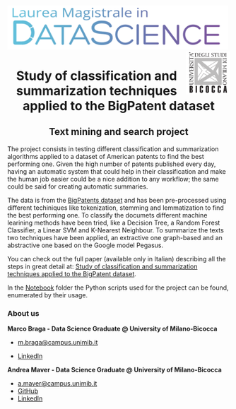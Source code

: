<p  float="left">
<img  src="https://github.com/andreamaver/DataVisualization/blob/main/images/DSLogo.png"  width = "500"/>
<img  src="https://github.com/andreamaver/DataVisualization/blob/main/images/BicoccaLogo.png"  width = "100"  align="right"/>
</p>

<h1  align="center">Study of classification and summarization techniques applied to the BigPatent dataset</h1>
<h2  align="center">Text mining and search project</h2>


The project consists in testing different classification and summarization algorithms applied to a dataset of American patents to find the best performing one. Given the high number of patents published every day, having an automatic system that could help in their classification and make the human job easier could be a nice addition to any workflow; the same could be said for creating automatic summaries.

The data is from the [BigPatents dataset](https://evasharma.github.io/bigpatent/) and has been pre-processed using different techiniques like tokenization, stemming and
lemmatization to find the best performing one. To classify the documets different machine learining methods have been tried, like a Decision Tree, a Random Forest Classifier, a Linear SVM and K-Nearest Neighbour. To summarize the texts two techniques have been applied, an extractive one graph-based and an abstractive one based on the Google model Pegasus.

You can check out the full paper (available only in Italian) describing all the steps in great detail at: [Study of classification and summarization techniques applied to the BigPatent dataset](https://github.com/andreamaver/TextMining/blob/main/Text_Mining_Search_Project_Braga_Maver.pdf "Text_Mining_Search_Project_Braga_Maver.pdf").


In the [Notebook](https://github.com/andreamaver/TextMining/tree/main/Notebook) folder the Python scripts used for the project can be found, enumerated by their usage.

  
### About us

**Marco Braga - Data Science Graduate @ University of Milano-Bicocca**

* m.braga@campus.unimib.it

* [LinkedIn](https://www.linkedin.com/in/marco-braga-8633aa243/)

**Andrea Maver - Data Science Graduate @ University of Milano-Bicocca**
* a.maver@campus.unimib.it
* [GitHub](https://github.com/andreamaver)
* [LinkedIn](https://www.linkedin.com/in/andrea-maver-b19047259/)

 